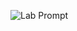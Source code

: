 
![Lab Prompt](https://github.com/RamziCarter/DataStructures1/blob/f65e25bc037813457a91e2e7a6fcfac295ea47b9/Screenshot%202023-05-18%20143133.png)
